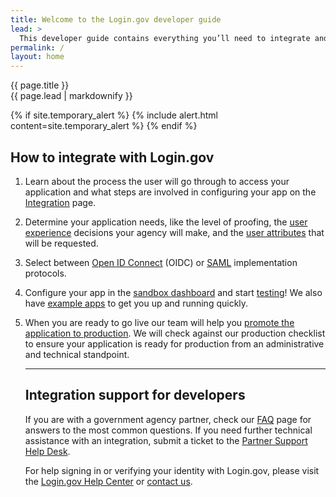 ```yaml
---
title: Welcome to the Login.gov developer guide
lead: >
  This developer guide contains everything you’ll need to integrate and deploy your application with Login.gov.
permalink: /
layout: home
---
```


<section class="usa-section usa-section--dark">
  <div class="grid-container">
    <div class="usa-display">{{ page.title }}</div>
    <div class="usa-intro">{{ page.lead | markdownify }}</div>
  </div>
</section>

<section class="usa-section grid-container usa-prose" markdown="1">

  {% if site.temporary_alert %}
    {% include alert.html content=site.temporary_alert %}
  {% endif %}

<h2>How to integrate with Login.gov</h2>


<ol class="usa-process-list">
  <li class="usa-process-list__item padding-bottom-4">
    <p class="usa-process-list__heading font-sans-md margin-top-1 text-light">
        Learn about the process the user will go through to access your application and what steps are involved in configuring your app on the <a href="{% link _pages/overview.md %}" class="usa-link">Integration</a> page. 
    </p>
  </li>


 <li class="usa-process-list__item padding-bottom-4">
    <p class="usa-process-list__heading font-sans-md margin-top-1 text-light">
        Determine your application needs, like the level of proofing, the <a href="{% link _pages/design-guidelines.md %}" class="usa-link">user experience</a> decisions your agency will make, and the <a href="{% link _pages/attributes.md %}" class="usa-link">user attributes</a> that will be requested.
    </p>
  </li>

 
<li class="usa-process-list__item padding-bottom-4">
    <p class="usa-process-list__heading font-sans-md margin-top-1 text-light">
        Select between <a href="{% link _pages/oidc.md %}" class="usa-link">Open ID Connect</a> (OIDC) or <a href="{% link _pages/saml.md %}" class="usa-link">SAML</a> implementation protocols. 
      </p>
    </li>


<li class="usa-process-list__item padding-bottom-4">
    <p class="usa-process-list__heading font-sans-md margin-top-1 text-light">
        Configure your app in the <a href=“https://dashboard.int.identitysandbox.gov/” class="usa-link">sandbox dashboard</a> and start <a href=“{ %link _pages/testing.md% }” class="usa-link">testing</a>! We also have <a href=“https://dashboard.int.identitysandbox.gov/” class="usa-link">example apps</a> to get you up and running quickly.
      </p>
    </li>


<li class="usa-process-list__item padding-bottom-4">
    <p class="usa-process-list__heading font-sans-md margin-top-1 text-light">
        When you are ready to go live our team will help you <a href=“{%link _pages/production.md%}” class="usa-link">promote the application to production</a>. We will check against our production checklist to ensure your application is ready for production from an administrative and technical standpoint.
      </p>
    </li>

<hr> 
<h2> Integration support for developers </h2>
If you are with a government agency partner, check our <a href=“{%link _pages/support.md%}” class="usa-link">FAQ</a> page for answers to the most common questions. If you need further technical assistance with an integration, submit a ticket to the <a href=“https://zendesk.login.gov” class="usa-link">Partner Support Help Desk</a>. 


For help signing in or verifying your identity with Login.gov, please visit the <a href=“https://login.gov/help/” class="usa-link">Login.gov Help Center</a> or <a href=“https://login.gov/contact/” class="usa-link">contact us</a>.

